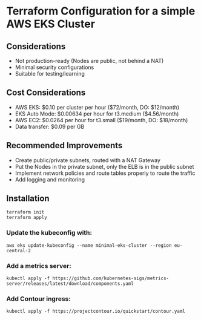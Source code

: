 # Terraform Configuration for a simple AWS EKS Cluster

## Considerations

* Not production-ready (Nodes are public, not behind a NAT)
* Minimal security configurations
* Suitable for testing/learning

## Cost Considerations

* AWS EKS: \$0.10 per cluster per hour (\$72/month, DO: \$12/month)
* EKS Auto Mode: \$0.00634 per hour for t3.medium (\$4.56/month)
* AWS EC2: \$0.0264 per hour for t3.small (\$19/month, DO: \$18/month)
* Data transfer: \$0.09 per GB

## Recommended Improvements

* Create public/private subnets, routed with a NAT Gateway
* Put the Nodes in the private subnet, only the ELB is in the public subnet
* Implement network policies and route tables properly to route the traffic
* Add logging and monitoring

## Installation

```shell
terraform init
terraform apply
```

### Update the kubeconfig with:

```shell
aws eks update-kubeconfig --name minimal-eks-cluster --region eu-central-2
```

### Add a metrics server:
  
```shell
kubectl apply -f https://github.com/kubernetes-sigs/metrics-server/releases/latest/download/components.yaml
```

### Add Contour ingress:
  
```shell
kubectl apply -f https://projectcontour.io/quickstart/contour.yaml
```
